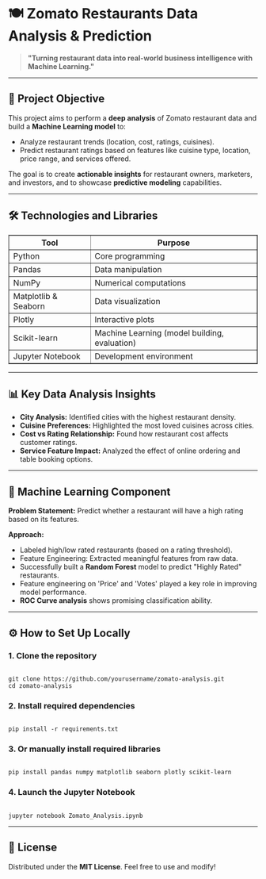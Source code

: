 <!DOCTYPE html>
<html lang="en">
<head>
  <meta charset="UTF-8">
  <title>Zomato Analysis and Prediction</title>
</head>
<body>

<h1>🍽️ Zomato Restaurants Data Analysis & Prediction</h1>

<blockquote>
  <strong>"Turning restaurant data into real-world business intelligence with Machine Learning."</strong>
</blockquote>

<hr>

<h2>📌 Project Objective</h2>
<p>
This project aims to perform a <strong>deep analysis</strong> of Zomato restaurant data and build a <strong>Machine Learning model</strong> to:
<ul>
  <li>Analyze restaurant trends (location, cost, ratings, cuisines).</li>
  <li>Predict restaurant ratings based on features like cuisine type, location, price range, and services offered.</li>
</ul>
The goal is to create <strong>actionable insights</strong> for restaurant owners, marketers, and investors, and to showcase <strong>predictive modeling</strong> capabilities.
</p>

<hr>

<h2>🛠️ Technologies and Libraries</h2>
<table border="1" cellpadding="5" cellspacing="0">
<thead>
<tr>
<th>Tool</th>
<th>Purpose</th>
</tr>
</thead>
<tbody>
<tr><td>Python</td><td>Core programming</td></tr>
<tr><td>Pandas</td><td>Data manipulation</td></tr>
<tr><td>NumPy</td><td>Numerical computations</td></tr>
<tr><td>Matplotlib & Seaborn</td><td>Data visualization</td></tr>
<tr><td>Plotly</td><td>Interactive plots</td></tr>
<tr><td>Scikit-learn</td><td>Machine Learning (model building, evaluation)</td></tr>
<tr><td>Jupyter Notebook</td><td>Development environment</td></tr>
</tbody>
</table>

<hr>

<h2>📊 Key Data Analysis Insights</h2>
<ul>
  <li><strong>City Analysis:</strong> Identified cities with the highest restaurant density.</li>
  <li><strong>Cuisine Preferences:</strong> Highlighted the most loved cuisines across cities.</li>
  <li><strong>Cost vs Rating Relationship:</strong> Found how restaurant cost affects customer ratings.</li>
  <li><strong>Service Feature Impact:</strong> Analyzed the effect of online ordering and table booking options.</li>
</ul>

<hr>

<h2>🤖 Machine Learning Component</h2>
<p><strong>Problem Statement:</strong> Predict whether a restaurant will have a high rating based on its features.</p>

<p><strong>Approach:</strong></p>
<ul>
  <li>Labeled high/low rated restaurants (based on a rating threshold).</li>
  <li>Feature Engineering: Extracted meaningful features from raw data.</li>
  <li>Successfully built a <strong>Random Forest</strong> model to predict "Highly Rated" restaurants.</li>
  <li>Feature engineering on 'Price' and 'Votes' played a key role in improving model performance.</li>
  <li><strong>ROC Curve analysis</strong> shows promising classification ability.</li>
</ul>

<hr>

<h2>⚙️ How to Set Up Locally</h2>

<h3>1. Clone the repository</h3>
<pre><code class="language-bash">
git clone https://github.com/yourusername/zomato-analysis.git
cd zomato-analysis
</code></pre>

<h3>2. Install required dependencies</h3>
<pre><code class="language-bash">
pip install -r requirements.txt
</code></pre>

<h3>3. Or manually install required libraries</h3>
<pre><code class="language-bash">
pip install pandas numpy matplotlib seaborn plotly scikit-learn
</code></pre>

<h3>4. Launch the Jupyter Notebook</h3>
<pre><code class="language-bash">
jupyter notebook Zomato_Analysis.ipynb
</code></pre>

<hr>

<h2>📜 License</h2>
<p>Distributed under the <strong>MIT License</strong>. Feel free to use and modify!</p>

</body>
</html>
